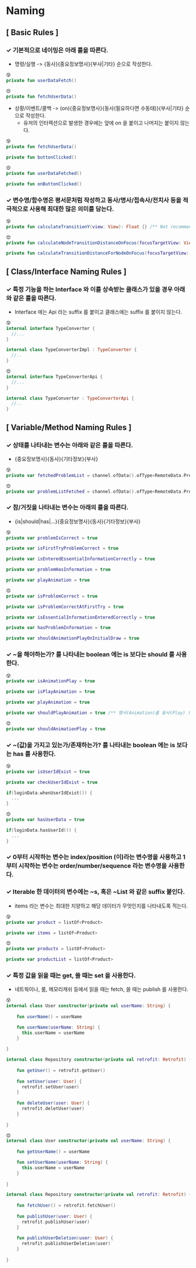 # Naming

## [ Basic Rules ]

### ✓ 기본적으로 네이밍은 아래 룰을 따른다.

- 명령/실행 -> {동사}{중요정보명사}{부사|기타} 순으로 작성한다.

``` kotlin 
😰
private fun userDataFetch()

😍
private fun fetchUserData()
```

- 상황/이벤트/콜백 -> (on){중요정보명사}{동사(필요하다면 수동태)}{부사|기타} 순으로 작성한다.
  - 유저의 인터렉션으로 발생한 경우에는 앞에 on 을 붙이고 나머지는 붙이지 않는다.

``` kotlin 
😰
private fun fetchUserData()

private fun buttonClicked()

😍
private fun userDataFetched()

private fun onButtonClicked()
```

### ✓ 변수명/함수명은 평서문처럼 작성하고 동사/명사/접속사/전치사 등을 적극적으로 사용해 최대한 많은 의미를 담는다.

``` kotlin 
😰
private fun calculateTransitionY(view: View): Float {} /** Not recommended */

😍
private fun calculateNodeTransitionDistanceOnFocus(focusTargetView: View): Float {} /** Recommended */

private fun calculateTransitionDistanceForNodeOnFocus(focusTargetView: View): Float {} /** Recommended */
```

## [ Class/Interface Naming Rules ]

### ✓ 특정 기능을 하는 Interface 와 이를 상속받는 클래스가 있을 경우 아래와 같은 룰을 따른다.

- Interface 에는 Api 라는 suffix 를 붙이고 클래스에는 suffix 를 붙이지 않는다.

``` kotlin
😰
internal interface TypeConverter {
  //...
}

internal class TypeConverterImpl : TypeConverter {
  //..
}

😍
internal interface TypeConverterApi {
  //...
}

internal class TypeConverter : TypeConverterApi {
  //..
}

```


## [ Variable/Method Naming Rules ]

### ✓ 상태를 나타내는 변수는 아래와 같은 룰을 따른다.

- {중요정보명사}{동사}{기타정보}{부사}

``` kotlin
😰
private var fetchedProblemList = channel.ofData().ofType<RemoteData.Problem.Fetched>

😍
private var problemListFetched = channel.ofData().ofType<RemoteData.Problem.Fetched>
```

### ✓ 참/거짓을 나타내는 변수는 아래의 룰을 따른다.

- {is|should|has|...}{중요정보명사}{동사}{기타정보}{부사}

``` kotlin 
😰
private var problemIsCorrect = true

private var isFirstTryProblemCorrect = true

private var isEnteredEssentialInformationCorrectly = true

private var problemHasInformation = true

private var playAnimation = true

😍
private var isProblemCorrect = true

private var isProblemCorrectAtFirstTry = true

private var isEssentialInformationEnteredCorrectly = true

private var hasProblemInformation = true

private var shouldAnimationPlayOnInitialDraw = true
```

### ✓ ~을 해야하는가? 를 나타내는 boolean 에는 is 보다는 should 를 사용한다.

``` kotlin 
😰
private var isAnimationPlay = true

private var isPlayAnimation = true

private var playAnimation = true

private var shouldPlayAnimation = true /** 명사(Animation)를 동사(Play) 보다 먼저 쓰기를 권장 */

😍
private var shouldAnimationPlay = true
```

### ✓ ~(값)을 가지고 있는가/존재하는가? 를 나타내는 boolean 에는 is 보다는 has 를 사용한다.

``` kotlin 
😰
private var isUserIdExist = true

private var checkUserIdExist = true

if(loginData.whenUserIdExist()) {
  ...
}

😍
private var hasUserData = true

if(loginData.hasUserId()) {
  ...
}
```

### ✓ 0부터 시작하는 변수는 index/position (이)라는 변수명을 사용하고 1부터 시작하는 변수는 order/number/sequence 라는 변수명을 사용한다.

### ✓ Iterable 한 데이터의 변수에는 ~s, 혹은 ~List 와 같은 suffix 붙인다.

- items 라는 변수는 최대한 지양하고 해당 데이터가 무엇인지를 나타내도록 적는다.

``` kotlin 
😰
private var product = listOf<Product>

private var items = listOf<Product>

😍
private var products = listOf<Product>

private var productList = listOf<Product>
```

### ✓ 특정 값을 읽을 때는 get, 쓸 때는 set 을 사용한다.

- 네트웍이나, 룸, 메모리캐쉬 등에서 읽을 때는 fetch, 쓸 때는 publish 를 사용한다.

``` kotlin 
😰
internal class User constructor(private val userName: String) {
  
    fun userName() = userName

    fun userName(userName: String) {
      this.userName = userName
    }
  
}

internal class Repository constructor(private val retrofit: Retrofit) {
  
    fun getUser() = retrofit.getUser()
     
    fun setUser(user: User) {
      retrofit.setUser(user)
    }
     
    fun deleteUser(user: User) {
      retrofit.deletUser(user)    
    }
  
}

😍
internal class User constructor(private val userName: String) {
  
    fun getUserName() = userName

    fun setUserName(userName: String) {
      this.userName = userName
    }
  
}

internal class Repository constructor(private val retrofit: Retrofit) {
  
    fun fetchUser() = retrofit.fetchUser()
     
    fun publishUser(user: User) {
      retrofit.publishUser(user)
    }
     
    fun publishUserDeletion(user: User) {
      retrofit.publishUserDeletion(user)    
    }
  
}
```
